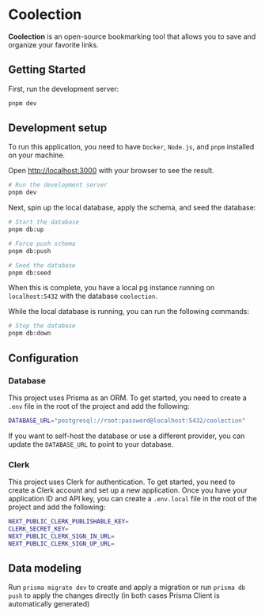 # Coolection

**Coolection** is an open-source bookmarking tool that allows you to save and organize your favorite links.

## Getting Started

First, run the development server:

```bash
pnpm dev
```

## Development setup

To run this application, you need to have `Docker`, `Node.js`, and `pnpm` installed on your machine.

Open [http://localhost:3000](http://localhost:3000) with your browser to see the result.

```bash
# Run the development server
pnpm dev
```

Next, spin up the local database, apply the schema, and seed the database:

```bash
# Start the database
pnpm db:up

# Force push schema
pnpm db:push

# Seed the database
pnpm db:seed
```

When this is complete, you have a local pg instance running on `localhost:5432` with the database `coolection`.

While the local database is running, you can run the following commands:

```bash
# Stop the database
pnpm db:down
```

## Configuration

### Database

This project uses Prisma as an ORM. To get started, you need to create a `.env` file in the root of the project and add the following:

```bash
DATABASE_URL="postgresql://root:password@localhost:5432/coolection"
```

If you want to self-host the database or use a different provider, you can update the `DATABASE_URL` to point to your database.

### Clerk

This project uses Clerk for authentication. To get started, you need to create a Clerk account and set up a new application. Once you have your application ID and API key, you can create a `.env.local` file in the root of the project and add the following:

```bash
NEXT_PUBLIC_CLERK_PUBLISHABLE_KEY=
CLERK_SECRET_KEY=
NEXT_PUBLIC_CLERK_SIGN_IN_URL=
NEXT_PUBLIC_CLERK_SIGN_UP_URL=
```

## Data modeling

Run `prisma migrate dev` to create and apply a migration or run `prisma db push` to apply the changes directly (in both cases Prisma Client is automatically generated)
